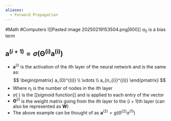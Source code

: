 ```yaml
---
aliases:
  - Forward Propagation
---
```

#Math #Computers 
![[Pasted image 20250219153504.png|600]]
$\displaystyle a_{0}$ is a bias term
## $\displaystyle \boldsymbol{a}^{(i+1)}=\sigma(\boldsymbol{\Theta^{(i)} a^{(i)}})$
* $\displaystyle \boldsymbol{a}^{(i)}$ is the activation of the $\displaystyle i$th layer of the neural network and is the same as: $$
\begin{pmatrix}
a_{0}^{(i)} \\
\vdots  \\
a_{n_{i}}^{(i)}
\end{pmatrix}
$$
* Where $\displaystyle n_{i}$ is the number of nodes in the $\displaystyle i$th layer
* $\displaystyle \sigma(\cdot )$ is the [[sigmoid function]] and is applied to each entry of the vector
* $\displaystyle \boldsymbol{\Theta}^{(i)}$ is the weight matrix going from the $\displaystyle i$th layer to the $\displaystyle (i+1)$th layer (can also be represented as $\displaystyle \boldsymbol{W}$)
* The above example can be thought of as $\displaystyle \boldsymbol{a}^{(2)}=g(\Theta^{(2)}a^{(1)})$